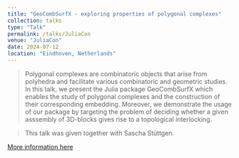 ```yaml
---
title: "GeoCombSurfX - exploring properties of polygonal complexes"
collection: talks
type: "Talk"
permalink: /talks/JuliaCon
venue: "JuliaCon"
date: 2024-07-12
location: "Eindhoven, Netherlands"
---
```


>Polygonal complexes are combinatoric objects that arise from polyhedra and facilitate various combinatoric and geometric
>studies. In this talk, we present the Julia package GeoCombSurfX which enables the study of polygonal complexes and the
>construction of their corresponding embedding. Moreover, we demonstrate the usage of our package by targeting the problem
>of deciding whether a given asssembly of 3D-blocks gives rise to a topological interlocking.

>This talk was given together with Sascha Stüttgen.

[More information here](https://pretalx.com/juliacon2024/talk/YDS7HF/)
